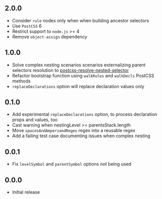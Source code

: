 ## 2.0.0
- Consider `rule` nodes only when when building ancestor selectors
- Use `PostCSS` 6
- Restrict support to `node.js` >= 4
- Remove `object-assign` dependency

## 1.0.0
- Solve complex nesting scenarios scenarios externalizing parent selectors resolution to [postcss-resolve-nested-selector](https://github.com/davidtheclark/)
- Refactor bootstrap function using `walkRules` and `walkDecls` PostCSS methods
- `replaceDeclarations` option will replace declaration values only

## 0.1.0
- Add experimental `replaceDeclarations` option, to process declaration props and values, too
- Cast warning when nestingLevel >= parentsStack.length
- Move `spacesAndAmpersandRegex` regex into a reusable regex
- Add a failing test case documenting issues when complex nesting

## 0.0.1
- Fix `levelSymbol` and `parentSymbol` options not being used

## 0.0.0
- Initial release
